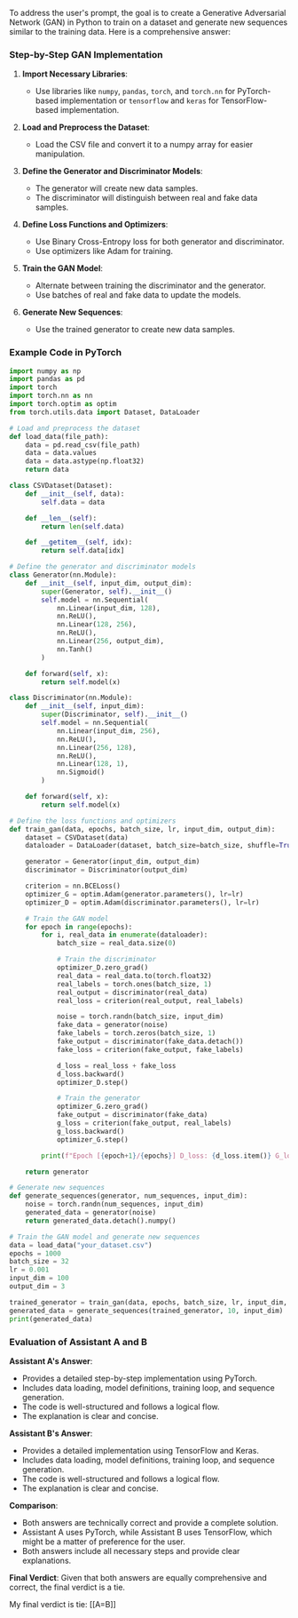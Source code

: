 
To address the user's prompt, the goal is to create a Generative Adversarial Network (GAN) in Python to train on a dataset and generate new sequences similar to the training data. Here is a comprehensive answer:

### Step-by-Step GAN Implementation

1. **Import Necessary Libraries**:
   - Use libraries like `numpy`, `pandas`, `torch`, and `torch.nn` for PyTorch-based implementation or `tensorflow` and `keras` for TensorFlow-based implementation.

2. **Load and Preprocess the Dataset**:
   - Load the CSV file and convert it to a numpy array for easier manipulation.

3. **Define the Generator and Discriminator Models**:
   - The generator will create new data samples.
   - The discriminator will distinguish between real and fake data samples.

4. **Define Loss Functions and Optimizers**:
   - Use Binary Cross-Entropy loss for both generator and discriminator.
   - Use optimizers like Adam for training.

5. **Train the GAN Model**:
   - Alternate between training the discriminator and the generator.
   - Use batches of real and fake data to update the models.

6. **Generate New Sequences**:
   - Use the trained generator to create new data samples.

### Example Code in PyTorch

```python
import numpy as np
import pandas as pd
import torch
import torch.nn as nn
import torch.optim as optim
from torch.utils.data import Dataset, DataLoader

# Load and preprocess the dataset
def load_data(file_path):
    data = pd.read_csv(file_path)
    data = data.values
    data = data.astype(np.float32)
    return data

class CSVDataset(Dataset):
    def __init__(self, data):
        self.data = data

    def __len__(self):
        return len(self.data)

    def __getitem__(self, idx):
        return self.data[idx]

# Define the generator and discriminator models
class Generator(nn.Module):
    def __init__(self, input_dim, output_dim):
        super(Generator, self).__init__()
        self.model = nn.Sequential(
            nn.Linear(input_dim, 128),
            nn.ReLU(),
            nn.Linear(128, 256),
            nn.ReLU(),
            nn.Linear(256, output_dim),
            nn.Tanh()
        )

    def forward(self, x):
        return self.model(x)

class Discriminator(nn.Module):
    def __init__(self, input_dim):
        super(Discriminator, self).__init__()
        self.model = nn.Sequential(
            nn.Linear(input_dim, 256),
            nn.ReLU(),
            nn.Linear(256, 128),
            nn.ReLU(),
            nn.Linear(128, 1),
            nn.Sigmoid()
        )

    def forward(self, x):
        return self.model(x)

# Define the loss functions and optimizers
def train_gan(data, epochs, batch_size, lr, input_dim, output_dim):
    dataset = CSVDataset(data)
    dataloader = DataLoader(dataset, batch_size=batch_size, shuffle=True)

    generator = Generator(input_dim, output_dim)
    discriminator = Discriminator(output_dim)

    criterion = nn.BCELoss()
    optimizer_G = optim.Adam(generator.parameters(), lr=lr)
    optimizer_D = optim.Adam(discriminator.parameters(), lr=lr)

    # Train the GAN model
    for epoch in range(epochs):
        for i, real_data in enumerate(dataloader):
            batch_size = real_data.size(0)

            # Train the discriminator
            optimizer_D.zero_grad()
            real_data = real_data.to(torch.float32)
            real_labels = torch.ones(batch_size, 1)
            real_output = discriminator(real_data)
            real_loss = criterion(real_output, real_labels)

            noise = torch.randn(batch_size, input_dim)
            fake_data = generator(noise)
            fake_labels = torch.zeros(batch_size, 1)
            fake_output = discriminator(fake_data.detach())
            fake_loss = criterion(fake_output, fake_labels)

            d_loss = real_loss + fake_loss
            d_loss.backward()
            optimizer_D.step()

            # Train the generator
            optimizer_G.zero_grad()
            fake_output = discriminator(fake_data)
            g_loss = criterion(fake_output, real_labels)
            g_loss.backward()
            optimizer_G.step()

        print(f"Epoch [{epoch+1}/{epochs}] D_loss: {d_loss.item()} G_loss: {g_loss.item()}")

    return generator

# Generate new sequences
def generate_sequences(generator, num_sequences, input_dim):
    noise = torch.randn(num_sequences, input_dim)
    generated_data = generator(noise)
    return generated_data.detach().numpy()

# Train the GAN model and generate new sequences
data = load_data("your_dataset.csv")
epochs = 1000
batch_size = 32
lr = 0.001
input_dim = 100
output_dim = 3

trained_generator = train_gan(data, epochs, batch_size, lr, input_dim, output_dim)
generated_data = generate_sequences(trained_generator, 10, input_dim)
print(generated_data)
```

### Evaluation of Assistant A and B

**Assistant A's Answer**:
- Provides a detailed step-by-step implementation using PyTorch.
- Includes data loading, model definitions, training loop, and sequence generation.
- The code is well-structured and follows a logical flow.
- The explanation is clear and concise.

**Assistant B's Answer**:
- Provides a detailed implementation using TensorFlow and Keras.
- Includes data loading, model definitions, training loop, and sequence generation.
- The code is well-structured and follows a logical flow.
- The explanation is clear and concise.

**Comparison**:
- Both answers are technically correct and provide a complete solution.
- Assistant A uses PyTorch, while Assistant B uses TensorFlow, which might be a matter of preference for the user.
- Both answers include all necessary steps and provide clear explanations.

**Final Verdict**:
Given that both answers are equally comprehensive and correct, the final verdict is a tie.

My final verdict is tie: [[A=B]]